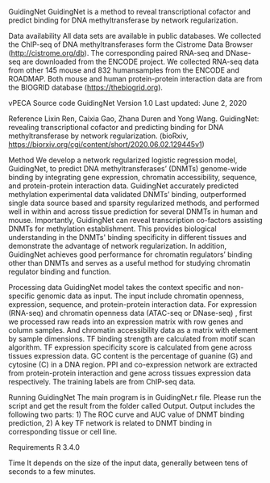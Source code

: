 GuidingNet
GuidingNet is a method to reveal transcriptional cofactor and predict binding for DNA methyltransferase by network regularization.

Data availability
All data sets are available in public databases. We collected the ChIP-seq of DNA methyltransferases form the Cistrome Data Browser (http://cistrome.org/db). The corresponding paired RNA-seq and DNase-seq are downloaded from the ENCODE project. We collected RNA-seq data from other 145 mouse and 832 humansamples from the ENCODE and ROADMAP. Both mouse and human protein-protein interaction data are from the BIOGRID database (https://thebiogrid.org). 

vPECA Source code
GuidingNet
Version 1.0 Last updated: June 2, 2020

Reference
Lixin Ren, Caixia Gao, Zhana Duren and Yong Wang. GuidingNet: revealing transcriptional cofactor and predicting binding for DNA methyltransferase by network regularization. (bioRxiv, https://biorxiv.org/cgi/content/short/2020.06.02.129445v1)

Method
We develop a network regularized logistic regression model, GuidingNet, to predict DNA methyltransferases’ (DNMTs) genome-wide binding by integrating gene expression, chromatin accessibility, sequence, and protein-protein interaction data. GuidingNet accurately predicted methylation experimental data validated DNMTs’ binding, outperformed single data source based and sparsity regularized methods, and performed well in within and across tissue prediction for several DNMTs in human and mouse. Importantly, GuidingNet can reveal transcription co-factors assisting DNMTs for methylation establishment. This provides biological understanding in the DNMTs' binding specificity in different tissues and demonstrate the advantage of network regularization. In addition, GuidingNet achieves good performance for chromatin regulators’ binding other than DNMTs and serves as a useful method for studying chromatin regulator binding and function.

Processing data
GuidingNet model takes the context specific and non-specific genomic data as input. The input include chromatin openness, expression, sequence, and protein-protein interaction data. For expression (RNA-seq) and chromatin openness data (ATAC-seq or DNase-seq) , first we processed raw reads into an expression matrix with row genes and column samples. And chromatin accessibility data as a matrix with element by sample dimensions. TF binding strength are calculated from motif scan algorithm. TF expression specificity score is calculated from gene across tissues expression data. GC content is the percentage of guanine (G) and cytosine (C) in a DNA region. PPI and co-expression network are extracted from protein-protein interaction and gene across tissues expression data respectively. The training labels are from ChIP-seq data.

Running GuidingNet
The main program is in GuidingNet.r file. Please run the script and get the result from the folder called Output. Output includes the following two parts: 1) The ROC curve and AUC value of DNMT binding prediction, 2) A key TF network is related to DNMT binding in corresponding tissue or cell line.

Requirements
R 3.4.0

Time
It depends on the size of the input data, generally between tens of seconds to a few minutes.
